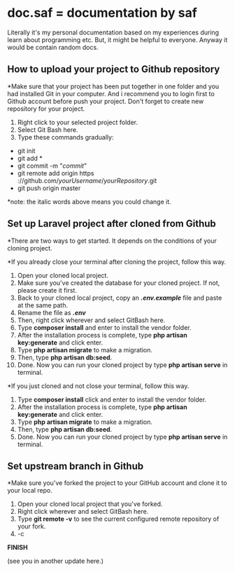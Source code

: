 # doc.saf = documentation by saf

Literally it's my personal documentation based on my experiences during learn about programming etc. But, it might be helpful to everyone. Anyway it would be contain random docs.

<h2>How to upload your project to Github repository</h2>
*Make sure that your project has been put together in one folder and you had installed Git in your computer.
And i recommend you to login first to Github account before push your project. Don't forget to create new repository for your project.

1. Right click to your selected project folder.
2. Select Git Bash here.
3. Type these commands gradually:
<ul>
  <li>git init</li>
  <li>git add *</li>
  <li>git commit -m "<i>commit</i>"</li>
  <li>git remote add origin https ://github.com/<i>yourUsername</i>/<i>yourRepository</i>.git</li>
  <li>git push origin master</li>
</ul>

*note: the italic words above means you could change it.

<h2>Set up Laravel project after cloned from Github</h2>
*There are two ways to get started. It depends on the conditions of your cloning project.
  
*If you already close your terminal after cloning the project, follow this way.
1. Open your cloned local project.
2. Make sure you've created the database for your cloned project. If not, please create it first.
3. Back to your cloned local project, copy an <b><i>.env.example</i></b> file and paste at the same path. 
4. Rename the file as <b><i>.env</i></b>
5. Then, right click wherever and select GitBash here.
6. Type <b>composer install</b> and enter to install the vendor folder.
7. After the installation process is complete, type <b>php artisan key:generate</b> and click enter.
8. Type <b>php artisan migrate</b> to make a migration.
9. Then, type <b>php artisan db:seed</b>.
10. Done. Now you can run your cloned project by type <b>php artisan serve</b> in terminal.

*If you just cloned and not close your terminal, follow this way.
1. Type <b>composer install</b> click and enter to install the vendor folder.
2. After the installation process is complete, type <b>php artisan key:generate</b> and click enter.
3. Type <b>php artisan migrate</b> to make a migration.
4. Then, type <b>php artisan db:seed</b>.
5. Done. Now you can run your cloned project by type <b>php artisan serve</b> in terminal.

<h2>Set upstream branch in Github</h2>
*Make sure you've forked the project to your GitHub account and clone it to your local repo.

1. Open your cloned local project that you've forked.
2. Right click wherever and select GitBash here.
3. Type <b>git remote -v</b> to see the current configured remote repository of your fork.
4. -c

<b>FINISH</b>
  
(see you in another update here.)
